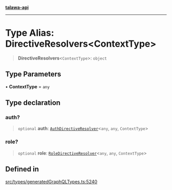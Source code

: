 [**talawa-api**](../../../README.md)

***

# Type Alias: DirectiveResolvers\<ContextType\>

> **DirectiveResolvers**\<`ContextType`\>: `object`

## Type Parameters

• **ContextType** = `any`

## Type declaration

### auth?

> `optional` **auth**: [`AuthDirectiveResolver`](AuthDirectiveResolver.md)\<`any`, `any`, `ContextType`\>

### role?

> `optional` **role**: [`RoleDirectiveResolver`](RoleDirectiveResolver.md)\<`any`, `any`, `ContextType`\>

## Defined in

[src/types/generatedGraphQLTypes.ts:5240](https://github.com/Suyash878/talawa-api/blob/e4413cec641a837926071678fed3c7f67234e31e/src/types/generatedGraphQLTypes.ts#L5240)
